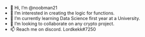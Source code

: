 - 👋 Hi, I’m @noobman21
- 👀 I’m interested in creating the logic for functions.
- 🌱 I’m currently learning Data Science first year at a University.
- 💞️ I’m looking to collaborate on any crypto project.
- 📫 Reach me on discord. Lordkekk#7250

<!---
noobman21/noobman21 is a ✨ special ✨ repository because its `README.md` (this file) appears on your GitHub profile.
You can click the Preview link to take a look at your changes.
--->
